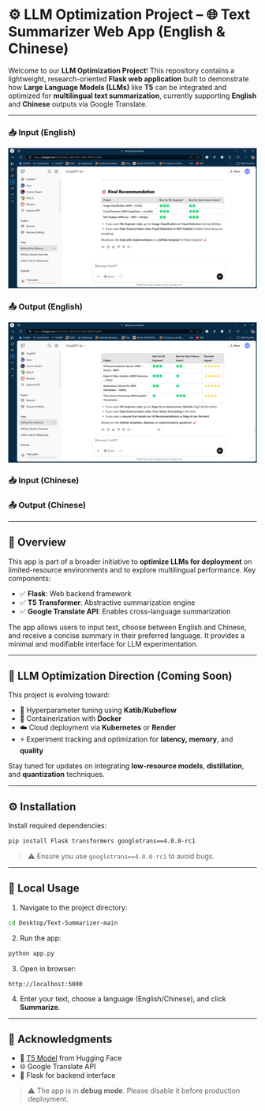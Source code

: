 # ⚙️ LLM Optimization Project – 🌐 Text Summarizer Web App (English & Chinese)

Welcome to our **LLM Optimization Project**! This repository contains a lightweight, research-oriented **Flask web application** built to demonstrate how **Large Language Models (LLMs)** like **T5** can be integrated and optimized for **multilingual text summarization**, currently supporting **English** and **Chinese** outputs via Google Translate.

---

### 📥 Input (English)

![Input Screenshot](assets/input.png)

### 📤 Output (English)

![Output Screenshot](assets/output.png)

### 📥 Input (Chinese)

<!-- Add screenshot or example text here -->

### 📤 Output (Chinese)

<!-- Add screenshot or example text here -->

---

## 🧠 Overview

This app is part of a broader initiative to **optimize LLMs for deployment** on limited-resource environments and to explore multilingual performance. Key components:

* ✅ **Flask**: Web backend framework
* ✅ **T5 Transformer**: Abstractive summarization engine
* ✅ **Google Translate API**: Enables cross-language summarization

The app allows users to input text, choose between English and Chinese, and receive a concise summary in their preferred language. It provides a minimal and modifiable interface for LLM experimentation.

---

## 🔬 LLM Optimization Direction (Coming Soon)

This project is evolving toward:

* 🧪 Hyperparameter tuning using **Katib/Kubeflow**
* 🐳 Containerization with **Docker**
* ☁️ Cloud deployment via **Kubernetes** or **Render**
* ⚡ Experiment tracking and optimization for **latency, memory**, and **quality**

Stay tuned for updates on integrating **low-resource models**, **distillation**, and **quantization** techniques.

---

## ⚙️ Installation

Install required dependencies:

```bash
pip install Flask transformers googletrans==4.0.0-rc1
````

> ⚠️ Ensure you use `googletrans==4.0.0-rc1` to avoid bugs.

---

## 🚀 Local Usage

1. Navigate to the project directory:

```bash
cd Desktop/Text-Summarizer-main
```

2. Run the app:

```bash
python app.py
```

3. Open in browser:

```
http://localhost:5000
```

4. Enter your text, choose a language (English/Chinese), and click **Summarize**.

---

## 🙏 Acknowledgments

* 🤖 [T5 Model](https://huggingface.co/t5-small) from Hugging Face
* 🌐 Google Translate API
* 🧪 Flask for backend interface

> ⚠️ The app is in **debug mode**. Please disable it before production deployment.
